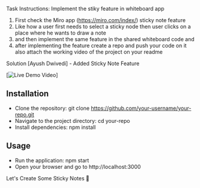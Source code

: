 Task Instructions: Implement the stiky feature in whiteboard app

1. First check the Miro app (https://miro.com/index/) sticky note feature 
2. Like how a user first needs to select a sticky node then user clicks on a place where he wants to draw a note 
3. and then implement the same feature in the shared whiteboard code and 
4. after implementing the feature create a repo and push your code on it also attach the working video of the project on your readme 

Solution [Ayush Dwivedi] - Added Sticky Note Feature

[![Live Demo Video](https://drive.google.com/file/d/1voBuwFQBR9ceyVWdHUmL1vBwV0z35pQX/view?usp=sharing)]

## Installation
- Clone the repository: git clone https://github.com/your-username/your-repo.git
- Navigate to the project directory: cd your-repo
- Install dependencies: npm install

## Usage
- Run the application: npm start
- Open your browser and go to http://localhost:3000

Let's Create Some Sticky Notes 🎉